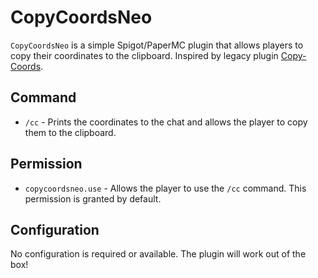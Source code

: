 # CopyCoordsNeo

`CopyCoordsNeo` is a simple Spigot/PaperMC plugin that allows players to copy their coordinates to the clipboard. Inspired by legacy plugin [Copy-Coords](https://www.spigotmc.org/resources/copy-coords.38692/).

## Command

 - `/cc` - Prints the coordinates to the chat and allows the player to copy them to the clipboard.

## Permission

 - `copycoordsneo.use` - Allows the player to use the `/cc` command. This permission is granted by default.

## Configuration

No configuration is required or available. The plugin will work out of the box!